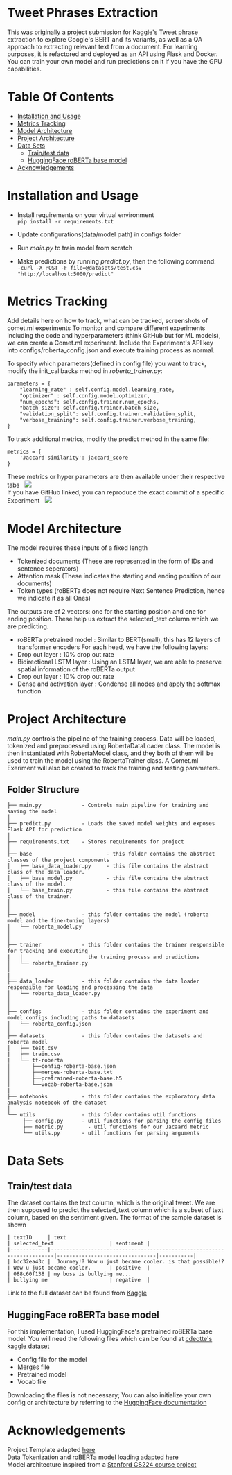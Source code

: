 # Tweet Phrases Extraction 
This was originally a project submission for Kaggle's Tweet phrase extraction to explore Google's BERT and its variants, as well as a QA approach to extracting relevant text from a document. For learning purposes, it is refactored and deployed as an API using Flask and Docker. You can train your own model and run predictions on it if you have the GPU capabilities.

# Table Of Contents
- [Installation and Usage](#installation-and-usage)
- [Metrics Tracking](#metrics-tracking)
- [Model Architecture](#model-architecture)
- [Project Architecture](#project-architecture)
- [Data Sets](#data-sets)
  - [Train/test data](#train/test-data)
  - [HuggingFace roBERTa base model](#huggingface-roberta-base-model)
- [Acknowledgements](#acknowledgements)

# Installation and Usage
- Install requirements on your virtual environment  
`pip install -r requirements.txt`
  
- Update configurations(data/model path) in configs folder

- Run *main.py* to train model from scratch

- Make predictions by running *predict.py*, then the following command:  
  `-curl -X POST -F file=@datasets/test.csv "http://localhost:5000/predict"`

# Metrics Tracking
Add details here on how to track, what can be tracked, screenshots of comet.ml experiments
To monitor and compare different experiments including the code and hyperparameters (think GitHub but for ML models), we can create a Comet.ml experiment. Include the Experiment's API key into configs/roberta_config.json and execute training process as normal.

To specify which parameters(defined in config file) you want to track, modify the init_callbacks method in *roberta_trainer.py*:
```
parameters = {
    "learning_rate" : self.config.model.learning_rate,
    "optimizer" : self.config.model.optimizer,
    "num_epochs": self.config.trainer.num_epochs,
    "batch_size": self.config.trainer.batch_size,
    "validation_split": self.config.trainer.validation_split,
    "verbose_training": self.config.trainer.verbose_training,
}
```
To track additional metrics, modify the predict method in the same file:
```
metrics = {
    'Jaccard similarity': jaccard_score
}
```
These metrics or hyper parameters are then available under their respective tabs
&nbsp;
![](/images/cometml1.png)
&nbsp;  
If you have GitHub linked, you can reproduce the exact commit of a specific Experiment
&nbsp;
![](/images/cometml2.png)

# Model Architecture
The model requires these inputs of a fixed length
- Tokenized documents (These are represented in the form of IDs and sentence seperators)
- Attention mask (These indicates the starting and ending position of our documents)
- Token types (roBERTa does not require Next Sentence Prediction, hence we indicate it as all Ones)

  


The outputs are of 2 vectors: one for the starting position and one for ending position. These help us extract the selected_text column which we are predicting.

- roBERTa pretrained model : Similar to BERT(small), this has 12 layers of transformer encoders 
  For each head, we have the following layers:
- Drop out layer : 10% drop out rate
- Bidirectional LSTM layer : Using an LSTM layer, we are able to preserve spatial information of the roBERTa output
- Drop out layer : 10% drop out rate
- Dense and activation layer : Condense all nodes and apply the softmax function

# Project Architecture
*main.py* controls the pipeline of the training process. Data will be loaded, tokenized and preprocessed using RobertaDataLoader class. The model is then instantiated with RobertaModel class, and they both of them will be used to train the model using the RobertaTrainer class. A Comet.ml Exeriment will also be created to track the training and testing parameters. 

## Folder Structure
```
├── main.py             - Controls main pipeline for training and saving the model
│           
├── predict.py          - Loads the saved model weights and exposes Flask API for prediction
│
├── requirements.txt    - Stores requirements for project
│   
├── base                        - this folder contains the abstract classes of the project components
│   ├── base_data_loader.py     - this file contains the abstract class of the data loader.
│   ├── base_model.py           - this file contains the abstract class of the model.
│   └── base_train.py           - this file contains the abstract class of the trainer.
│
│
├── model               - this folder contains the model (roberta model and the fine-tuning layers)
│   └── roberta_model.py
│
│
├── trainer             - this folder contains the trainer responsible for tracking and executing 
|   |                     the training process and predictions
│   └── roberta_trainer.py
│
|
├── data_loader         - this folder contains the data loader responsible for loading and processing the data 
│   └── roberta_data_loader.py
│
│
├── configs             - this folder contains the experiment and model configs including paths to datasets
│   └── roberta_config.json
│
├── datasets            - this folder contains the datasets and roberta model
│   ├── test.csv
|   ├── train.csv
|   └── tf-roberta
│       ├──config-roberta-base.json
│       ├──merges-roberta-base.txt
│       ├──pretrained-roberta-base.h5
│       └──vocab-roberta-base.json
|   
├── notebooks           - this folder contains the exploratory data analysis notebook of the dataset
│
└── utils               - this folder contains util functions
     ├── config.py      - util functions for parsing the config files
     ├── metric.py        - util functions for our Jacaard metric
     └── utils.py       - util functions for parsing arguments
```

# Data Sets
## Train/test data
The dataset contains the text column, which is the original tweet. We are then supposed to predict the selected_text column which is a subset of text column, based on the sentiment given. The format of the sample dataset is shown 
```
| textID     | text                                                                  | selected_text                  | sentiment |
|------------|-----------------------------------------------------------------------|--------------------------------|-----------|
| bdc32ea43c |  Journey!? Wow u just became cooler. is that possible!?               | Wow u just became cooler.      | positive  |
| 088c60f138 | my boss is bullying me...                                             | bullying me                    | negative  |
```
Link to the full dataset can be found from [Kaggle](https://www.kaggle.com/c/tweet-sentiment-extraction/data)

## HuggingFace roBERTa base model 
For this implementation, I used HuggingFace's pretrained roBERTa base model. 
You will need the following files which can be found at [cdeotte's kaggle dataset](https://www.kaggle.com/cdeotte/tf-roberta)

- Config file for the model
- Merges file
- Pretrained model
- Vocab file

Downloading the files is not necessary; You can also initialize your own config or architecture by referring to the [HuggingFace documentation](https://huggingface.co/transformers/model_doc/roberta.html)

# Acknowledgements
Project Template adapted [here](https://github.com/Ahmkel/Keras-Project-Template)  
Data Tokenization and roBERTa model loading adapted [here ](https://www.kaggle.com/cdeotte/tensorflow-roberta-0-705)  
Model architecture inspired from a [Stanford CS224 course project](https://web.stanford.edu/class/archive/cs/cs224n/cs224n.1194/reports/default/15848021.pdf)

